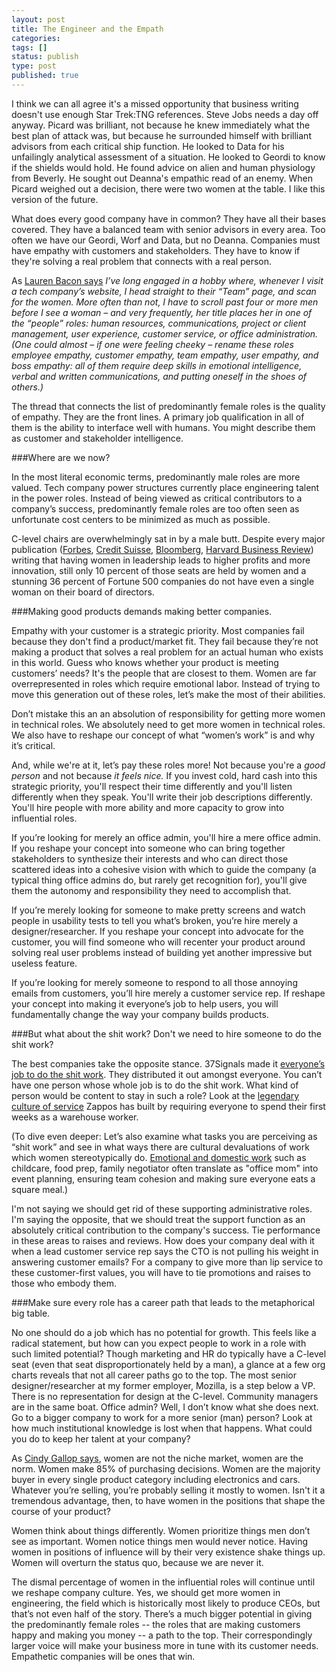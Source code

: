 ```yaml
---
layout: post
title: The Engineer and the Empath
categories:
tags: []
status: publish
type: post
published: true
---
```


I think we can all agree it's a missed opportunity that business writing doesn't use enough Star Trek:TNG references. Steve Jobs needs a day off anyway. Picard was brilliant, not because he knew immediately what the best plan of attack was, but because he surrounded himself with brilliant advisors from each critical ship function. He looked to Data for his unfailingly analytical assessment of a situation. He looked to Geordi to know if the shields would hold. He found advice on alien and human physiology from Beverly. He sought out Deanna's empathic read of an enemy. When Picard weighed out a decision, there were two women at the table. I like this version of the future.

What does every good company have in common? They have all their bases covered. They have a balanced team with senior advisors in every area. Too often we have our Geordi, Worf and Data, but no Deanna. Companies must have empathy with customers and stakeholders. They have to know if they're solving a real problem that connects with a real person.

As [Lauren Bacon says](http://www.laurenbacon.com/women-tech-empathy-work/)
*I’ve long engaged in a hobby where, whenever I visit a tech company’s website, I head straight to their “Team” page, and scan for the women. More often than not, I have to scroll past four or more men before I see a woman – and very frequently, her title places her in one of the “people” roles: human resources, communications, project or client management, user experience, customer service, or office administration. (One could almost – if one were feeling cheeky – rename these roles employee empathy, customer empathy, team empathy, user empathy, and boss empathy: all of them require deep skills in emotional intelligence, verbal and written communications, and putting oneself in the shoes of others.)*

The thread that connects the list of predominantly female roles is the quality of empathy. They are the front lines. A primary job qualification in all of them is the ability to interface well with humans. You might describe them as customer and stakeholder intelligence.

###Where are we now?

In the most literal economic terms, predominantly male roles are more valued. Tech company power structures currently place engineering talent in the power roles. Instead of being viewed as critical contributors to a company’s success, predominantly female roles are too often seen as unfortunate cost centers to be minimized as much as possible. 

C-level chairs are overwhelmingly sat in by a male butt. Despite every major publication ([Forbes](http://www.forbes.com/sites/peggydrexler/2014/04/28/its-good-for-companies-to-have-women-in-positions-of-leadership-but-how-they-get-there-matters/), [Credit Suisse](https://www.credit-suisse.com/us/en/news-and-expertise/research/credit-suisse-research-institute/news-and-videos.article.html/article/pwp/news-and-expertise/2012/07/en/does-gender-diversity-improve-performance.html), [Bloomberg](http://www.bloomberg.com/news/2012-07-31/women-as-directors-beat-men-only-boards-in-company-stock-return.html), [Harvard Business Review](http://hbr.org/2013/12/how-diversity-can-drive-innovation/ar/1)) writing that having women in leadership leads to higher profits and more innovation, still only 10 percent of those seats are held by women and a stunning 36 percent of Fortune 500 companies do not have even a single woman on their board of directors.

###Making good products demands making better companies.

Empathy with your customer is a strategic priority. Most companies fail because they don't find a product/market fit. They fail because they’re not making a product that solves a real problem for an actual human who exists in this world. Guess who knows whether your product is meeting customers’ needs? It's the people that are closest to them. Women are far overrepresented in roles which require emotional labor. Instead of trying to move this generation out of these roles, let’s make the most of their abilities. 

Don’t mistake this an an absolution of responsibility for getting more women in technical roles. We absolutely need to get more women in technical roles. We also have to reshape our concept of what “women’s work” is and why it’s critical.



And, while we're at it, let’s pay these roles more! Not because you're a *good person* and not because *it feels nice.* If you invest cold, hard cash into this strategic priority, you'll respect their time differently and you'll listen differently when they speak. You'll write their job descriptions differently. You'll hire people with more ability and more capacity to grow into influential roles. 

If you’re looking for merely an office admin, you'll hire a mere office admin. If you reshape your concept into someone who can bring together stakeholders to synthesize their interests and who can direct those scattered ideas into a cohesive vision with which to guide the company (a typical thing office admins do, but rarely get recognition for), you'll give them the autonomy and responsibility they need to accomplish that.

If you’re merely looking for someone to make pretty screens and watch people in usability tests to tell you what’s broken, you’re hire merely a designer/researcher. If you reshape your concept into advocate for the customer, you will find someone who will recenter your product around solving real user problems instead of building yet another impressive but useless feature.

If you’re looking for merely someone to respond to all those annoying emails from customers, you’ll hire merely a customer service rep. If reshape your concept into making it everyone’s job to help users, you will fundamentally change the way your company builds products.

###But what about the shit work? Don't we need to hire someone to do the shit work?


The best companies take the opposite stance. 37Signals made it [everyone’s job to do the shit work](http://signalvnoise.com/posts/3163-making-shit-work-is-everyones-job). They distributed it out amongst everyone. You can’t have one person whose whole job is to do the shit work. What kind of person would be content to stay in such a role? Look at the [legendary culture of service](http://www.deliveringhappiness.com/) Zappos has built by requiring everyone to spend their first weeks as a warehouse worker.

(To dive even deeper: Let’s also examine what tasks you are perceiving as “shit work” and see in what ways there are cultural devaluations of work which women stereotypically do. [Emotional and domestic work](http://en.wikipedia.org/wiki/Emotional_labor) such as childcare, food prep, family negotiator often translate as "office mom" into event planning, ensuring team cohesion and making sure everyone eats a square meal.)

I'm not saying we should get rid of these supporting administrative roles. I'm saying the opposite, that we should treat the support function as an absolutely critical contribution to the company's success. Tie performance in these areas to raises and reviews. How does your company deal with it when a lead customer service rep says the CTO is not pulling his weight in answering customer emails? For a company to give more than lip service to these customer-first values, you will have to tie promotions and raises to those who embody them.

###Make sure every role has a career path that leads to the metaphorical big table.

No one should do a job which has no potential for growth. This feels like a radical statement, but how can you expect people to work in a role with such limited potential? Though marketing and HR do typically have a C-level seat (even that seat disproportionately held by a man), a glance at a few org charts reveals that not all career paths go to the top. The most senior designer/researcher at my former employer, Mozilla, is a step below a VP. There is no representation for design at the C-level. Community managers are in the same boat. Office admin? Well, I don’t know what she does next. Go to a bigger company to work for a more senior (man) person? Look at how much institutional knowledge is lost when that happens. What could you do to keep her talent at your company?

As [Cindy Gallop says](
http://3percentconf.com/blog/2013/10/force-for-change-cindy-gallop/), women are not the niche market, women are the norm. Women make 85% of purchasing decisions. Women are the majority buyer in every single product category including electronics and cars. Whatever you’re selling, you’re probably selling it mostly to women. Isn't it a tremendous advantage, then, to have women in the positions that shape the course of your product? 

Women think about things differently. Women prioritize things men don’t see as important. Women notice things men would never notice. Having women in positions of influence will by their very existence shake things up. Women will overturn the status quo, because we are never it.

The dismal percentage of women in the influential roles will continue until we reshape company culture. Yes, we should get more women in engineering, the field which is historically most likely to produce CEOs, but that’s not even half of the story. There’s a much bigger potential in giving the predominantly female roles -- the roles that are making customers happy and making you money -- a path to the top. Their correspondingly larger voice will make your business more in tune with its customer needs. Empathetic companies will be ones that win.

